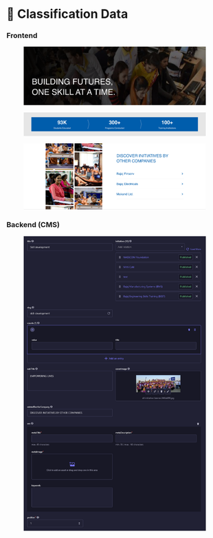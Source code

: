 # 📎 Classification Data

### **Frontend**

<figure><img src="../../../.gitbook/assetsBEL/initiative-listing-banner-section.png" alt=""><figcaption></figcaption></figure>

<figure><img src="../../../.gitbook/assetsBEL/initiative-listing-impact-number-section.png" alt=""><figcaption></figcaption></figure>

<figure><img src="../../../.gitbook/assetsBEL/initiative-listing-others-section.png" alt=""><figcaption></figcaption></figure>

### Backend (CMS)

<figure><img src="../../../.gitbook/assetsBEL/initiative-listing-classification-cms.png" alt=""><figcaption></figcaption></figure>
